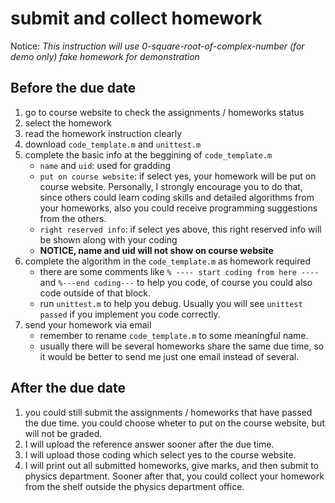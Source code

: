 # submit and collect homework

Notice: *This instruction will use 0-square-root-of-complex-number (for demo only) fake homework for demonstration*

## Before the due date

1. go to course website to check the assignments / homeworks status
2. select the homework
3. read the homework instruction clearly
4. download ```code_template.m``` and ```unittest.m```
5. complete the basic info at the beggining of ```code_template.m```
   * ```name``` and ```uid```: used for gradding
   * ```put on course website```: if select yes, your homework will be put on course website. Personally, I strongly encourage you to do that, since others could learn coding skills and detailed algorithms from your homeworks, also you could receive programming suggestions from the others.
   * ```right reserved info```: if select yes above, this right reserved info will be shown along with your coding
   * **NOTICE, name and uid will not show on course website**
6. complete the algorithm in the ```code_template.m``` as homework required
   * there are some comments like ```% ---- start coding from here ----``` and ```%---end coding---``` to help you code, of course you could also code outside of that block.
   * run ```unittest.m``` to help you debug. Usually you will see ```unittest passed``` if you implement you code correctly.
7. send your homework via email
   * remember to rename ```code_template.m``` to some meaningful name.
   * usually there will be several homeworks share the same due time, so it would be better to send me just one email instead of several.

## After the due date

1. you could still submit the assignments / homeworks that have passed the due time. you could choose wheter to put on the course website, but will not be graded.
2. I will upload the reference answer sooner after the due time.
3. I will upload those coding which select yes to the course website.
4. I will print out all submitted homeworks, give marks, and then submit to physics department. Sooner after that, you could collect your homework from the shelf outside the physics department office.

